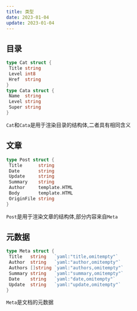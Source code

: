 ```yaml
---
title: 类型
date: 2023-01-04
update: 2023-01-04
---
```


## 目录

```go
type Cat struct {
 Title string
 Level int8
 Href  string
}
type Cata struct {
 Name  string
 Level string
 Super string
}
```

`Cat`和`Cata`是用于渲染目录的结构体,二者具有相同含义

## 文章

```go
type Post struct {
 Title      string
 Date       string
 Update     string
 Summary    string
 Author     template.HTML
 Body       template.HTML
 OriginFile string
}
```

`Post`是用于渲染文章的结构体,部分内容来自`Meta`

## 元数据

```go
type Meta struct {
 Title   string   `yaml:"title,omitempty"`
 Author  string   `yaml:"author,omitempty"`
 Authors []string `yaml:"authors,omitempty"`
 Summary string   `yaml:"summary,omitempty"`
 Date    string   `yaml:"date,omitempty"`
 Update  string   `yaml:"update,omitempty"`
}
```

`Meta`是文档的元数据
